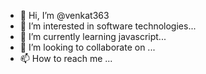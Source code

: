 - 👋 Hi, I’m @venkat363
- 👀 I’m interested in software technologies...
- 🌱 I’m currently learning javascript...
- 💞️ I’m looking to collaborate on ...
- 📫 How to reach me ...

<!---
venkat363/venkat363 is a ✨ special ✨ repository because its `README.md` (this file) appears on your GitHub profile.
You can click the Preview link to take a look at your changes.
--->
